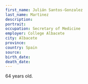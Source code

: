 ```yaml
---
first_name: Julián Santos-Gonzalez
last_name: Martinez
description: 
portrait: 
occupation: Secretary of Medicine
employer: College Albacete
city: Albacete
province: 
country: Spain
source: 
birth_date: 
death_date: 
---
```


64 years old.

<!-- <a href="file:///Users/dyanovitz/Documents/Medscape/Style%20Guides%20and%20Other%20Stuff/Julián%20Santos-Gonzalez%20Martinez"></a> -->